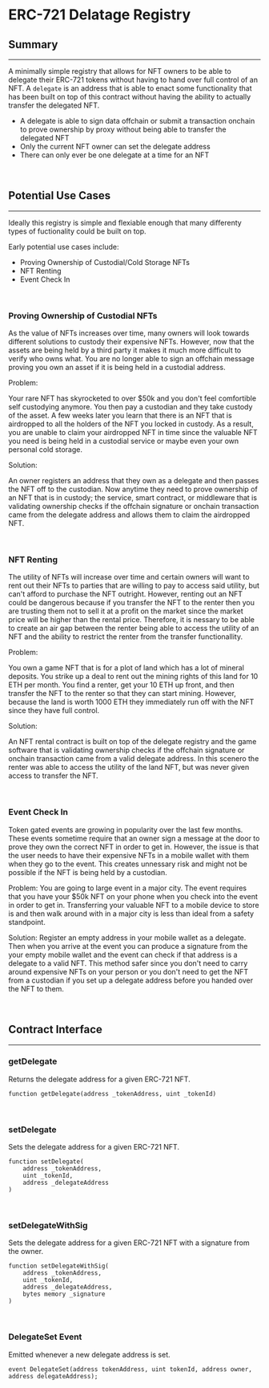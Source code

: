 # ERC-721 Delatage Registry

## Summary

---

A minimally simple registry that allows for NFT owners to be able to delegate their ERC-721 tokens without having to hand over full control of an NFT. A `delegate` is an address that is able to enact some functionality that has been built on top of this contract without having the ability to actually transfer the delegated NFT.

-   A delegate is able to sign data offchain or submit a transaction onchain to prove ownership by proxy without being able to transfer the delegated NFT
-   Only the current NFT owner can set the delegate address
-   There can only ever be one delegate at a time for an NFT

<br/>

## Potential Use Cases

---

Ideally this registry is simple and flexiable enough that many differenty types of fuctionality could be built on top.

Early potential use cases include:

-   Proving Ownership of Custodial/Cold Storage NFTs
-   NFT Renting
-   Event Check In

<br/>

### Proving Ownership of Custodial NFTs

As the value of NFTs increases over time, many owners will look towards different solutions to custody their expensive NFTs. However, now that the assets are being held by a third party it makes it much more difficult to verify who owns what. You are no longer able to sign an offchain message proving you own an asset if it is being held in a custodial address.

Problem:

Your rare NFT has skyrocketed to over $50k and you don't feel comfortible self custodying anymore. You then pay a custodian and they take custody of the asset. A few weeks later you learn that there is an NFT that is airdropped to all the holders of the NFT you locked in custody. As a result, you are unable to claim your airdropped NFT in time since the valuable NFT you need is being held in a custodial service or maybe even your own personal cold storage.

Solution:

An owner registers an address that they own as a delegate and then passes the NFT off to the custodian. Now anytime they need to prove ownership of an NFT that is in custody; the service, smart contract, or middleware that is validating ownership checks if the offchain signature or onchain transaction came from the delegate address and allows them to claim the airdropped NFT.

<br/>

### NFT Renting

The utility of NFTs will increase over time and certain owners will want to rent out their NFTs to parties that are willing to pay to access said utility, but can't afford to purchase the NFT outright. However, renting out an NFT could be dangerous because if you transfer the NFT to the renter then you are trusting them not to sell it at a profit on the market since the market price will be higher than the rental price. Therefore, it is nessary to be able to create an air gap between the renter being able to access the utility of an NFT and the ability to restrict the renter from the transfer functionallity.

Problem:

You own a game NFT that is for a plot of land which has a lot of mineral deposits. You strike up a deal to rent out the mining rights of this land for 10 ETH per month. You find a renter, get your 10 ETH up front, and then transfer the NFT to the renter so that they can start mining. However, because the land is worth 1000 ETH they immediately run off with the NFT since they have full control.

Solution:

An NFT rental contract is built on top of the delegate registry and the game software that is validating ownership checks if the offchain signature or onchain transaction came from a valid delegate address. In this scenero the renter was able to access the utility of the land NFT, but was never given access to transfer the NFT.

<br/>

### Event Check In

Token gated events are growing in popularity over the last few months. These events sometime require that an owner sign a message at the door to prove they own the correct NFT in order to get in. However, the issue is that the user needs to have their expensive NFTs in a mobile wallet with them when they go to the event. This creates unnessary risk and might not be possible if the NFT is being held by a custodian.

Problem:
You are going to large event in a major city. The event requires that you have your $50k NFT on your phone when you check into the event in order to get in. Transferring your valuable NFT to a mobile device to store is and then walk around with in a major city is less than ideal from a safety standpoint.

Solution:
Register an empty address in your mobile wallet as a delegate. Then when you arrive at the event you can produce a signature from the your empty mobile wallet and the event can check if that address is a delegate to a valid NFT. This method safer since you don't need to carry around expensive NFTs on your person or you don't need to get the NFT from a custodian if you set up a delegate address before you handed over the NFT to them.

<br/>

## Contract Interface

---

### getDelegate

Returns the delegate address for a given ERC-721 NFT.

```
function getDelegate(address _tokenAddress, uint _tokenId)
```

<br/>

### setDelegate

Sets the delegate address for a given ERC-721 NFT.

```
function setDelegate(
    address _tokenAddress,
    uint _tokenId,
    address _delegateAddress
)
```

<br/>

### setDelegateWithSig

Sets the delegate address for a given ERC-721 NFT with a signature from the owner.

```
function setDelegateWithSig(
    address _tokenAddress,
    uint _tokenId,
    address _delegateAddress,
    bytes memory _signature
)
```

<br/>

### DelegateSet Event

Emitted whenever a new delegate address is set.

```
event DelegateSet(address tokenAddress, uint tokenId, address owner, address delegateAddress);
```
